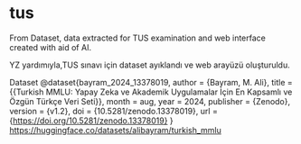# tus

From Dataset, data extracted for TUS examination and web interface created with aid of AI.

YZ yardımıyla,TUS sınavı için dataset ayıklandı ve  web arayüzü oluşturuldu.

Dataset
@dataset{bayram_2024_13378019,
  author       = {Bayram, M. Ali},
  title        = {{Turkish MMLU: Yapay Zeka ve Akademik Uygulamalar 
                   İçin En Kapsamlı ve Özgün Türkçe Veri Seti}},
  month        = aug,
  year         = 2024,
  publisher    = {Zenodo},
  version      = {v1.2},
  doi          = {10.5281/zenodo.13378019},
  url          = {https://doi.org/10.5281/zenodo.13378019}
}
https://huggingface.co/datasets/alibayram/turkish_mmlu
